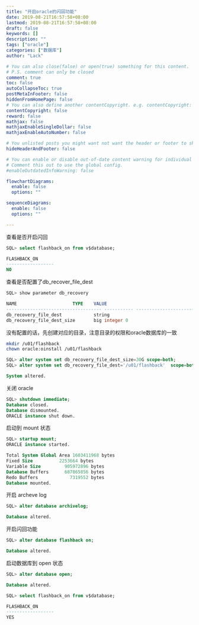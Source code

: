 ```yaml
---
title: "开启oracle的闪回功能"
date: 2019-08-21T16:57:58+08:00
lastmod: 2019-08-21T16:57:58+08:00
draft: false
keywords: []
description: ""
tags: ["oracle"]
categories: ["数据库"]
author: "Lack"

# You can also close(false) or open(true) something for this content.
# P.S. comment can only be closed
comment: true
toc: false
autoCollapseToc: true
postMetaInFooter: false
hiddenFromHomePage: false
# You can also define another contentCopyright. e.g. contentCopyright: "This is another copyright."
contentCopyright: false
reward: false
mathjax: false
mathjaxEnableSingleDollar: false
mathjaxEnableAutoNumber: false

# You unlisted posts you might want not want the header or footer to show
hideHeaderAndFooter: false

# You can enable or disable out-of-date content warning for individual post.
# Comment this out to use the global config.
#enableOutdatedInfoWarning: false

flowchartDiagrams:
  enable: false
  options: ""

sequenceDiagrams: 
  enable: false
  options: ""

---
```


查看是否开启闪回
```sql
SQL> select flashback_on from v$database;

FLASHBACK_ON
------------------
NO
```

查看是否配置了db_recover_file_dest   
```sql
SQL> show parameter db_recovery

NAME				     TYPE	 VALUE
------------------------------------ ----------- ------------------------------
db_recovery_file_dest		     string
db_recovery_file_dest_size	     big integer 0
```

没有配置的话，先创建对应的目录，注意目录的权限和oracle数据库的一致
```bash
mkdir /u01/flashback
chown oracle:oinstall /u01/flashback
```
```sql
SQL> alter system set db_recovery_file_dest_size=30G scope=both;
SQL> alter system set db_recovery_file_dest='/u01/flashback'  scope=both;

System altered.
```

关闭 oracle
```sql
SQL> shutdown immediate;
Database closed.
Database dismounted.
ORACLE instance shut down.
```
启动到 mount 状态
```sql
SQL> startup mount;
ORACLE instance started.

Total System Global Area 1603411968 bytes
Fixed Size		    2253664 bytes
Variable Size		  905972896 bytes
Database Buffers	  687865856 bytes
Redo Buffers		    7319552 bytes
Database mounted.
```          
开启 archeve log
```sql
SQL> alter database archivelog;

Database altered.
```
开启闪回功能
```sql
SQL> alter database flashback on;

Database altered.
```
启动数据库到 open 状态
```sql
SQL> alter database open;

Database altered.
```

```sql
SQL> select flashback_on from v$database;

FLASHBACK_ON
------------------
YES
```
